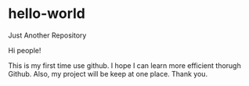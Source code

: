 # hello-world
Just Another Repository

Hi people!

This is my first time use github. I hope I can learn more efficient thorugh Github. Also, my project will be keep at one place.
Thank you.
